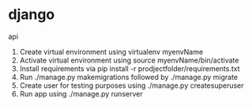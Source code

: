 # django
api


1. Create virtual environment using virtualenv myenvName
2. Activate virtual environment using source myenvName/bin/activate
3. Install requirements via pip install -r prodjectfolder/requirements.txt
4. Run ./manage.py makemigrations followed by ./manage.py migrate
5. Create user for testing purposes using ./manage.py createsuperuser
6. Run app using ./manage.py runserver
